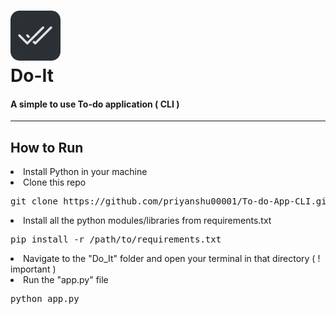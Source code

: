 # <img src="./Do_It/icon.png" alt="Do-It" width="80" height="80"> <br>Do-It

#### A simple to use To-do application ( CLI )
<hr>

## How to Run
<li>Install Python in your machine</li>
<li>Clone this repo</li>
<pre>git clone https://github.com/priyanshu00001/To-do-App-CLI.git</pre>
<li>Install all the python modules/libraries from requirements.txt</li>
<pre>pip install -r /path/to/requirements.txt</pre>
<li>Navigate to the "Do_It" folder and open your terminal in that directory ( ! important )</li>
<li>Run the "app.py" file
<pre>python app.py</pre>

